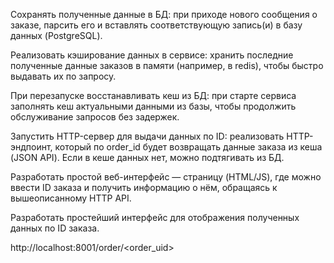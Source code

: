  
 
 Сохранять полученные данные в БД: при приходе нового сообщения о заказе, парсить его и вставлять соответствующую запись(и) в базу данных (PostgreSQL).
 
 Реализовать кэширование данных в сервисе: хранить последние полученные данные заказов в памяти (например, в redis), чтобы быстро выдавать их по запросу.
 
 При перезапуске восстанавливать кеш из БД: при старте сервиса заполнять кеш актуальными данными из базы, чтобы продолжить обслуживание запросов без задержек.
 
 Запустить HTTP-сервер для выдачи данных по ID: реализовать HTTP-эндпоинт, который по order_id будет возвращать данные заказа из кеша (JSON API). Если в кеше данных нет, можно подтягивать из БД.
 
 Разработать простой веб-интерфейс — страницу (HTML/JS), где можно ввести ID заказа и получить информацию о нём, обращаясь к вышеописанному HTTP API.

 Разработать простейший интерфейс для отображения полученных данных по ID заказа.

http://localhost:8001/order/<order_uid> 